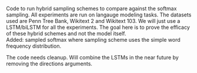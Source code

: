 Code to run hybrid sampling schemes to compare against the softmax sampling. All experiments are run on langauge modeling tasks. The datasets used are Penn Tree Bank, Wikitext 2 and Wikitext 103. We will just use a LSTM/biLSTM for all the experiments. The goal here is to prove the efficacy of these hybrid schemes and not the model itself. 
<br/>
Added: sampled softmax where sampling scheme uses the simple word frequency distribution.
<br/>

The code needs cleanup. Will combine the LSTMs in the near future by removing the directions arguments.
